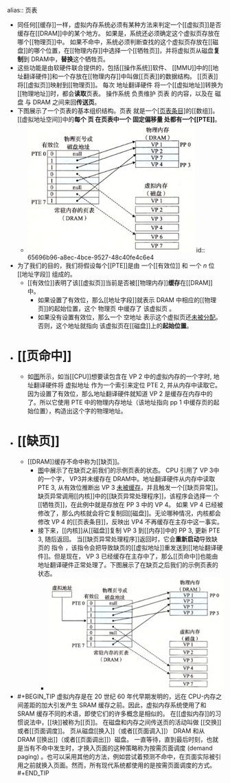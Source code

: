 alias:: 页表

- 同任何[[缓存]]一样，虚拟内存系统必须有某种方法来判定一个[[虚拟页]]是否缓存在[[DRAM]]中的某个地方。
  如果是，系统还必须确定这个虚拟页存放在哪个[[物理页]]中。
  如果不命中，系统必须判断查找的这个虚拟页存放在[[磁盘]]的哪个位置，在[[物理内存]]中选择一个[[牺牲页]]，并将虚拟页从磁盘**复制**到 DRAM中，**替换**这个牺牲页。
- 这些功能是由软硬件联合提供的，包括[[操作系统]]软件、 [[MMU]]中的[[地址翻译硬件]]和一个存放在[[物理内存]]中叫做[[页表]]的数据结构。
  [[页表]]将[[虚拟页]]映射到[[物理页]]。
  每次 地址翻译硬件 将一个[[虚拟地址]]转换为[[物理地址]]时，都会**读取**页表。
  操作系统 负责维护 页表 的内容，以及在 磁盘 与 DRAM 之间来回**传送页**。
- 下图展示了一个页表的基本组织结构。页表 就是一个[[页表条目]](PTE)的[[数组]]。[[虚拟地址空间]]中的**每个 页 在页表中一个 固定偏移量 处都有一个[[PTE]]**。
	- ![image.png](../assets/image_1701359498580_0.png)
	  id:: 65696b96-a8ec-4bce-9527-48c40fe4c6e4
- 为了我们的目的，我们将假设每个[[PTE]]是由 一个[[有效位]] 和 一个 $n$ 位[[地址字段]] 组成的。
	- [[有效位]]表明了该[[虚拟页]]当前是否被[[物理内存]]**缓存**在[[DRAM]]中。
		- 如果设置了有效位，那么[[地址字段]]就表示 DRAM 中相应的[[物理页]]的起始位置，这个 物理页 中缓存了 该虚拟页 。
		- 如果没有设置有效位，那么一个 空地址 表示这个虚拟页还[未被分配]([[未分配页]])。
		  否则，这个地址就指向 该虚拟页在[[磁盘]]上的**起始位置**。
- # [[页命中]]
	- 如[图](((65696b96-a8ec-4bce-9527-48c40fe4c6e4)))所示，如当[[CPU]]想要读包含在 VP 2 中的虚拟内存的一个字时,  地址翻译硬件将 虚拟地址 作为一个索引来定位 PTE 2, 并从内存中读取它。因为设置了有效位，那么地址翻译硬件就知道 VP 2 是缓存在内存中的了。所以它使用 PTE 中的物理内存地址（该地址指向 pp 1 中缓存页的起始位置），构造出这个字的物理地址。
- # [[缺页]]
	- [[DRAM]]缓存不命中称为[[缺页]]。
		- [图](((65696b96-a8ec-4bce-9527-48c40fe4c6e4)))中展示了在缺页之前我们的示例页表的状态。 
		  CPU 引用了 VP 3中的一个字， VP3并未缓存在 DRAM中。地址翻译硬件从内存中读取 PTE 3, 从有效位推断出 VP 3 [未被缓存]([[未缓存页]])，并且触发一个[[缺页异常]]。缺页异常调用[[内核]]中的[[缺页异常处理程序]]，该程序会选择一 个[[牺牲页]]，在此例中就是存放在 PP 3 中的 VP 4。
		  如果 VP 4 已经被修改了，那么内核就会将它复制回[[磁盘]]。无论哪种情况，内核都会修改 VP 4 的[[页表条目]]，反映出 VP4 不再缓存在主存中这一事实。
		- 接下来，[[内核]]从[[磁盘]]复制 VP 3 到[[内存]]中的 PP 3, 更新 PTE 3, 随后返回。
		  当[[缺页异常处理程序]]返回时，它会**重新启动**导致缺页的 指令 ，该指令会把导致缺页的[[虚拟地址]]重发送到[[地址翻译硬件]]。但是现在， VP 3 已经缓存在主存中了，那么[[页命中]]也能由地址翻译硬件正常处理了。下图展示了在缺页之后我们的示例页表的状态。
			- ![image.png](../assets/image_1701408429782_0.png)
- #+BEGIN_TIP
  虚拟内存是在 20 世纪 60 年代早期发明的，远在 CPU-内存之间差距的加大引发产生 SRAM 缓存之前。因此，虚拟内存系统使用了和 SRAM 缓存不同的术语，即使它们的许多概念是相似的。
  在[[虚拟内存]]的习惯说法中，[[块]]被称为[[页]]。
  在磁盘和内存之间传送页的活动叫做 [[交换]] 或者[[页面调度]]。
  页从磁盘[[换入]]（或者[[页面调入]]） DRAM 和从 DRAM [[换出]]（或者[[页面调出]]）磁盘。
  一直等待，直到最后时刻，也就是当有不命中发生时，才换入页面的这种策略称为按需页面调度 (demand paging) 。也可以采用其他的方法，例如尝试着预测不命中，在页面实际被引用之前就换入页面。然而，所有现代系统都使用的是按需页面调度的方式。
  #+END_TIP